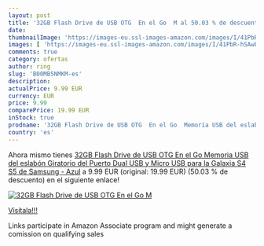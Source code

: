 ```yaml
---
layout: post
title: '32GB Flash Drive de USB OTG  En el Go  M al 50.03 % de descuento'
date: 
thumbnailImage: 'https://images-eu.ssl-images-amazon.com/images/I/41PbR-hSAwL._SL200_.jpg'
images: [ 'https://images-eu.ssl-images-amazon.com/images/I/41PbR-hSAwL._SL200_.jpg' ]
comments: true
category: ofertas
author: ring
slug: 'B00MB5NMKM-es'
description:
actualPrice: 9.99 EUR
currency: EUR
price: 9.99
comparePrice: 19.99 EUR
inStock: true
prodname: '32GB Flash Drive de USB OTG  En el Go  Memoria USB del eslabón Giratorio del Puerto Dual  USB y Micro USB  para la Galaxia S4 S5 de Samsung - Azul'
country: 'es'
---
```


Ahora mismo tienes [32GB Flash Drive de USB OTG  En el Go  Memoria USB del eslabón Giratorio del Puerto Dual  USB y Micro USB  para la Galaxia S4 S5 de Samsung - Azul](https://www.amazon.es/dp/B00MB5NMKM/?tag=tolees-21) a 9.99 EUR (original: 19.99 EUR) (50.03 %  de descuento) en el siguiente enlace!

[![32GB Flash Drive de USB OTG  En el Go  M](https://images-eu.ssl-images-amazon.com/images/I/41PbR-hSAwL._SL200_.jpg)](https://www.amazon.es/dp/B00MB5NMKM/?tag=tolees-21)

[Visítala!!!](https://www.amazon.es/dp/B00MB5NMKM/?tag=tolees-21)

Links participate in Amazon Associate program and might generate a comission on qualifying sales
